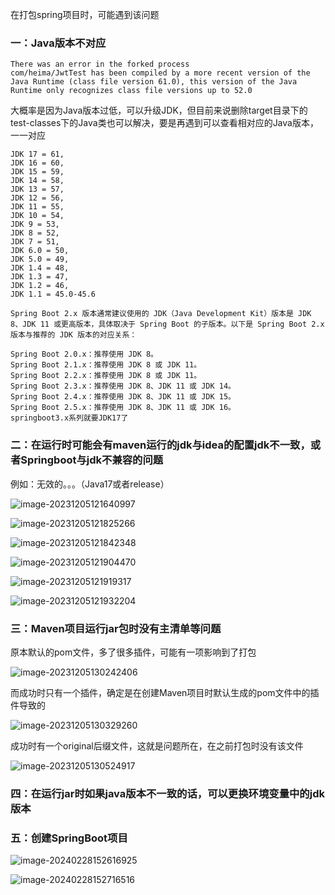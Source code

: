 在打包spring项目时，可能遇到该问题

### 一：Java版本不对应

```
There was an error in the forked process
com/heima/JwtTest has been compiled by a more recent version of the Java Runtime (class file version 61.0), this version of the Java Runtime only recognizes class file versions up to 52.0
```

大概率是因为Java版本过低，可以升级JDK，但目前来说删除target目录下的test-classes下的Java类也可以解决，要是再遇到可以查看相对应的Java版本，一一对应

    JDK 17 = 61,
    JDK 16 = 60,
    JDK 15 = 59,
    JDK 14 = 58,
    JDK 13 = 57,
    JDK 12 = 56,
    JDK 11 = 55,
    JDK 10 = 54,
    JDK 9 = 53,
    JDK 8 = 52,
    JDK 7 = 51,
    JDK 6.0 = 50,
    JDK 5.0 = 49,
    JDK 1.4 = 48,
    JDK 1.3 = 47,
    JDK 1.2 = 46,
    JDK 1.1 = 45.0-45.6
    
    Spring Boot 2.x 版本通常建议使用的 JDK（Java Development Kit）版本是 JDK 8、JDK 11 或更高版本，具体取决于 Spring Boot 的子版本。以下是 Spring Boot 2.x 版本与推荐的 JDK 版本的对应关系：
    
    Spring Boot 2.0.x：推荐使用 JDK 8。
    Spring Boot 2.1.x：推荐使用 JDK 8 或 JDK 11。
    Spring Boot 2.2.x：推荐使用 JDK 8 或 JDK 11。
    Spring Boot 2.3.x：推荐使用 JDK 8、JDK 11 或 JDK 14。
    Spring Boot 2.4.x：推荐使用 JDK 8、JDK 11 或 JDK 15。
    Spring Boot 2.5.x：推荐使用 JDK 8、JDK 11 或 JDK 16。
    springboot3.x系列就要JDK17了


### 二：在运行时可能会有maven运行的jdk与idea的配置jdk不一致，或者Springboot与jdk不兼容的问题

例如：无效的。。。（Java17或者release）

![image-20231205121640997](C:\Users\86182\AppData\Roaming\Typora\typora-user-images\image-20231205121640997.png)

![image-20231205121825266](C:\Users\86182\AppData\Roaming\Typora\typora-user-images\image-20231205121825266.png)

![image-20231205121842348](C:\Users\86182\AppData\Roaming\Typora\typora-user-images\image-20231205121842348.png)

![image-20231205121904470](C:\Users\86182\AppData\Roaming\Typora\typora-user-images\image-20231205121904470.png)

![image-20231205121919317](C:\Users\86182\AppData\Roaming\Typora\typora-user-images\image-20231205121919317.png)

![image-20231205121932204](C:\Users\86182\AppData\Roaming\Typora\typora-user-images\image-20231205121932204.png)

### 三：Maven项目运行jar包时没有主清单等问题

原本默认的pom文件，多了很多插件，可能有一项影响到了打包

![image-20231205130242406](C:\Users\86182\AppData\Roaming\Typora\typora-user-images\image-20231205130242406.png)

而成功时只有一个插件，确定是在创建Maven项目时默认生成的pom文件中的插件导致的

![image-20231205130329260](C:\Users\86182\AppData\Roaming\Typora\typora-user-images\image-20231205130329260.png)

成功时有一个original后缀文件，这就是问题所在，在之前打包时没有该文件

![image-20231205130524917](C:\Users\86182\AppData\Roaming\Typora\typora-user-images\image-20231205130524917.png)

### 四：在运行jar时如果java版本不一致的话，可以更换环境变量中的jdk版本

### 五：创建SpringBoot项目

![image-20240228152616925](C:\Users\86182\AppData\Roaming\Typora\typora-user-images\image-20240228152616925.png)

![image-20240228152716516](C:\Users\86182\AppData\Roaming\Typora\typora-user-images\image-20240228152716516.png)